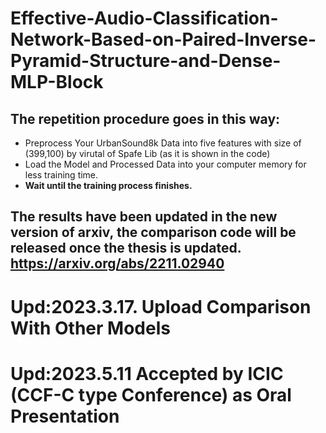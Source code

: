 # Effective-Audio-Classification-Network-Based-on-Paired-Inverse-Pyramid-Structure-and-Dense-MLP-Block
## The repetition procedure goes in this way:
* Preprocess Your UrbanSound8k Data into five features with size of (399,100) by virutal of Spafe Lib (as it is shown in the code)
* Load the Model and Processed Data into your computer memory for less training time.
* **Wait until the training process finishes.**
## The results have been updated in the new version of arxiv, the comparison code will be released once the thesis is updated. <https://arxiv.org/abs/2211.02940>


# Upd:2023.3.17. Upload Comparison With Other Models
# Upd:2023.5.11 Accepted by ICIC (CCF-C type Conference) as Oral Presentation

